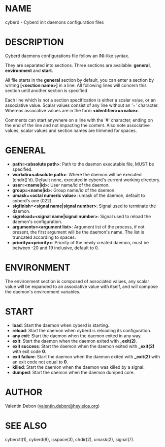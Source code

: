 # NAME
cyberd - Cyberd init daemons configuration files

# DESCRIPTION
Cyberd daemons configurations file follow an INI-like syntax.

They are separated into sections. Three sections are available: **general**, **environment** and **start**.

All file starts in the **general** section by default, you can enter a section by writing **[\<section name\>]** in a line. All following lines will concern this section until another section is specified.

Each line which is not a section specification is either a scalar value, or an associative value. Scalar values consist of any line without an '=' character. Whereas assocative values are in the form **\<identifier\>=\<value\>**.

Comments can start anywhere on a line with the '#' character, ending on the end of the line and not impacting the content. Also note associative values, scalar values and section names are trimmed for spaces.

# GENERAL
- **path=\<absolute path\>**: Path to the daemon executable file, MUST be specified.
- **workdir=\<absolute path\>**: Where the daemon will be executed (chdir()'d). Default none, executed in cyberd's current working directory.
- **user=\<name|id\>**: User name/id of the daemon.
- **group=\<name|id\>**: Group name/id of the daemon.
- **umask=\<octal numeric value\>**: umask of the daemon, default to cyberd's one (022).
- **sigfinish=\<signal name|signal number\>**: Signal used to terminate the daemon.
- **sigreload=\<signal name|signal number\>**: Signal used to reload the daemon's configuration.
- **arguments=\<argument list\>**: Argument list of the process, if not present, the first argument will be the daemon's name. The list is truncated according to spaces.
- **priority=\<priority\>**: Priority of the newly created daemon, must be between -20 and 19 inclusive, default to 0.

# ENVIRONMENT
The environment section is composed of associated values, any scalar value will be expanded to an associative value with itself, and will compose the daemon's environment variables.

# START
- **load**: Start the daemon when cyberd is starting.
- **reload**: Start the daemon when cyberd is reloading its configuration.
- **any exit**: Start the daemon when the daemon exited in any way.
- **exit**: Start the daemon when the daemon exited with **_exit(2)**.
- **exit success**: Start the daemon when the daemon exited with **_exit(2)** with exit code **0**.
- **exit failure**: Start the daemon when the daemon exited with **_exit(2)** with an exit code not equal to **0**.
- **killed**: Start the daemon when the daemon was killed by a signal.
- **dumped**: Start the daemon when the daemon dumped core.

# AUTHOR
Valentin Debon (valentin.debon@heylelos.org)

# SEE ALSO
cyberctl(1), cyberd(8), isspace(3), chdir(2), umask(2), signal(7).

